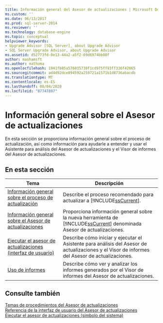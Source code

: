 ```yaml
---
title: Información general del Asesor de actualizaciones | Microsoft Docs
ms.custom: ''
ms.date: 06/13/2017
ms.prod: sql-server-2014
ms.reviewer: ''
ms.technology: database-engine
ms.topic: conceptual
helpviewer_keywords:
- Upgrade Advisor [SQL Server], about Upgrade Advisor
- SQL Server Upgrade Advisor, about Upgrade Advisor
ms.assetid: d52773fd-0e13-44a2-a5f2-69d6974bb08f
author: mashamsft
ms.author: mathoma
ms.openlocfilehash: 1941fb85a576835739f1cd975ff93ff336f42065
ms.sourcegitcommit: ad4d92dce894592a259721a1571b1d8736abacdb
ms.translationtype: MT
ms.contentlocale: es-ES
ms.lasthandoff: 08/04/2020
ms.locfileid: "87747897"
---
```

# <a name="overview-of-upgrade-advisor"></a>Información general sobre el Asesor de actualizaciones
  En esta sección se proporciona información general sobre el proceso de actualización, así como información para ayudarle a entender y usar el Asistente para análisis del Asesor de actualizaciones y el Visor de informes del Asesor de actualizaciones.  
  
## <a name="in-this-section"></a>En esta sección  
  
|Tema|Descripción|  
|-----------|-----------------|  
|[Información general sobre el proceso de actualización](../../../2014/sql-server/install/upgrade-process-overview.md)|Describe el proceso recomendado para actualizar a [!INCLUDE[ssCurrent](../../includes/sscurrent-md.md)].|  
|[Información general sobre el Asesor de actualizaciones](../../../2014/sql-server/install/upgrade-advisor-overview.md)|Proporciona información general sobre la nueva herramienta de [!INCLUDE[ssCurrent](../../includes/sscurrent-md.md)] denominada Asesor de actualizaciones.|  
|[Ejecutar el asesor de actualizaciones &#40;interfaz de usuario&#41;](../../../2014/sql-server/install/running-upgrade-advisor-user-interface.md)|Describe cómo iniciar y ejecutar el Asistente para análisis del Asesor de actualizaciones y el Visor de informes del Asesor de actualizaciones.|  
|[Uso de informes](../../../2014/sql-server/install/using-reports.md)|Describe cómo ver y analizar los informes generados por el Visor de informes del Asesor de actualizaciones.|  
  
## <a name="see-also"></a>Consulte también  
 [Temas de procedimientos del Asesor de actualizaciones](../../../2014/sql-server/install/upgrade-advisor-how-to-topics.md)   
 [Referencia de la interfaz de usuario del Asesor de actualizaciones](../../../2014/sql-server/install/upgrade-advisor-user-interface-reference.md)   
 [Ejecutar el asesor de actualizaciones &#40;símbolo del sistema&#41;](../../../2014/sql-server/install/running-upgrade-advisor-command-prompt.md)  
  
  

